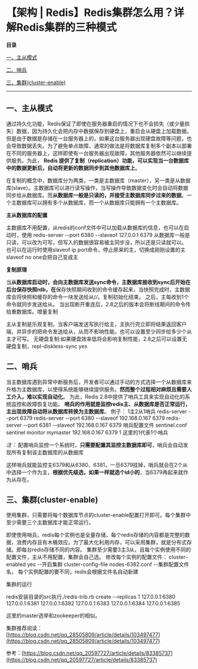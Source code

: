 # 【架构 | Redis】Redis集群怎么用？详解Redis集群的三种模式


**目录**

[一、主从模式](#%E4%B8%80%E3%80%81%E4%B8%BB%E4%BB%8E%E6%A8%A1%E5%BC%8F)

[二、哨兵](#%E4%BA%8C%E3%80%81%E5%93%A8%E5%85%B5)

[三、集群(cluster-enable)](#%E4%B8%89%E3%80%81%E9%9B%86%E7%BE%A4%28cluster-enable%29)

----

## 一、主从模式

通过持久化功能，Redis保证了即使在服务器重启的情况下也不会损失（或少量损失）数据，因为持久化会把内存中数据保存到硬盘上，重启会从硬盘上加载数据。
但是由于数据是存储在一台服务器上的，如果这台服务器出现硬盘故障等问题，也会导致数据丢失。为了避免单点故障，通常的做法是将数据库复制多个副本以部署在不同的服务器上，这样即使有一台服务器出现故障，其他服务器依然可以继续提供服务。为此， **Redis 提供了复制（replication）功能，可以实现当一台数据库中的数据更新后，自动将更新的数据同步到其他数据库上**。

在复制的概念中，数据库分为两类，一类是主数据库（master），另一类是从数据库(slave）。主数据库可以进行读写操作，当写操作导致数据变化时会自动将数据同步给从数据库。而**从数据库一般是只读的，并接受主数据库同步过来的数据**。一个主数据库可以拥有多个从数据库，而一个从数据库只能拥有一个主数据库。

**主从数据库的配置**

主数据库不用配置，从redis的conf文件中可以加载从数据库的信息，也可以在启动时，使用 redis-server --port 6380 --slaveof 127.0.0.1 6379
从数据库一般是只读，可以改为可写，但写入的数据很容易被主同步没，所以还是只读就可以。
也可以在运行时使用slaveof ip port命令，停止原来的主，切换成刚刚设置的主 slaveof no one会把自己变成主

**复制原理**

当**从数据库启动时，会向主数据库发送sync命令，主数据库接收到sync后开始在后台保存快照rdb，在**保存快照期间收到的命令缓存起来，当快照完成时，主数据库会将快照和缓存的命令一块发送给从/*/*。复制初始化结束。
之后，主每收到1个命令就同步发送给从。
当出现断开重连后，2.8之后的版本会将断线期间的命令传给重数据库。增量复制

主从复制是乐观复制，当客户端发送写执行给主，主执行完立即将结果返回客户端，并异步的把命令发送给从，从而不影响性能。也可以设置至少同步给多少个从主才可写。
无硬盘复制:如果硬盘效率低将会影响复制性能，2.8之后可以设置无硬盘复制，repl-diskless-sync yes

## 二、哨兵

当主数据库遇到异常中断服务后，开发者可以通过手动的方式选择一个从数据库来升格为主数据库，以使得系统能够继续提供服务。**然而整个过程相对麻烦且需要人工介入，难以实现自动化**。 为此，Redis 2.8中提供了哨兵工具来实现自动化的系统监控和故障恢复功能。
**哨兵的作用就是监控redis主、从数据库是否正常运行，主出现故障自动将从数据库转换为主数据库**。
例子：
1主2从1哨兵
redis-server --port 6379 redis-server --port 6380 --slaveof 192.168.0.167 6379 redis-server --port 6381 --slaveof 192.168.0.167 6379 哨兵配置文件 sentinel.conf sentinel monitor mymaster 192.168.0.167 6379 1 这里的1代表1个哨兵

*注：*
配置哨兵监控一个系统时，**只需要配置其监控主数据库即可**，哨兵会自动发现所有复制该主数据库的从数据库

这样哨兵就能监控主6379和从6380、6381，一旦6379挂掉，哨兵就会在2个从中选择一个作为主，**根据优先级选，如果一样就选个id小的**，当6379再起来就作为从存在。

## 三、集群(cluster-enable)

使用集群，只需要将每个数据库节点的cluster-enable配置打开即可。每个集群中至少需要三个主数据库才能正常运行。

即使使用哨兵，redis每个实例也是全量存储，每个redis存储的内容都是完整的数据，浪费内存且有木桶效应。为了最大化利用内存，可以采用集群，就是分布式存储。即每台redis存储不同的内容。
集群至少需要3主3从，且每个实例使用不同的配置文件，主从不用配置，集群会自己选。
修改每个实例的配置文件：
cluster-enabled yes --开启集群 cluster-config-file nodes-6382.conf --集群配置文件名， 每个实例配置的要不同，redis会根据文件名自动新建

集群的运行

redis安装目录的src执行./redis-trib.rb create --replicas 1 127.0.0.1:6380 127.0.0.1:6381 127.0.0.1:6382 127.0.0.1:6383 127.0.0.1:6384 127.0.0.1:6385

这里的master选举和zookeeper的相似。

集群推荐阅读：[https://blog.csdn.net/qq_28505809/article/details/103497477](https://blog.csdn.net/qq_28505809/article/details/103497477)

参考：[https://blog.csdn.net/qq_20597727/article/details/83385737](https://blog.csdn.net/qq_20597727/article/details/83385737)

